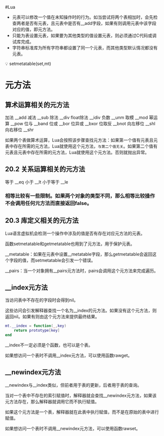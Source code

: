 #Lua 
- 元表可以修改一个值在未知操作时的行为。如当尝试将两个表相加时，会先检查两者是否有元表，且元表中是否有__add字段，如果有则调用元表中该字段对应的值，即元方法。
- 只能为表设置元表，如果要为其他类型的值设置元表，则必须通过C代码或调试库完成。
- 字符串标准库为所有字符串都设置了同一个元表，而其他类型默认情况都没有元表。

<aside>
💡 setmetatable(set,mt)

</aside>

# 元方法

## 算术运算相关的元方法

加法   __add
减法   __sub
除法   __div
float除法   __idiv
负数   __unm
取模   __mod
幂运算   __pow
位与   __band
位或   __bor
位异或   __bxor
位取反   __bnot
向左移位   __shl
向右移位   __shr

如果两个表做算术运算，Lua会按照该步骤查找元方法：如果第一个值有元表且元表中存在所需的元方法，Lua就使用这个元方法，`与第二个值无关`。如果第二个值有元表且元表中存在所需的元方法，Lua就使用这个元方法。否则就抛出异常。

## 20.2 关系运算相关的元方法

等于   __eq
小于   __lt
小于等于   __le

### 相等比较有一些限制。如果两个对象的类型不同，那么相等比较操作不会调用任何元方法而直接返回false。

## 20.3 库定义相关的元方法

Lua语言虚拟机会检测一个操作中涉及的值是否有存在对应元方法的元表。

函数setmetatable和getmetatable也用到了元方法，用于保护元表。

__metatable：如果在元表中设置__metatable字段，那么getmetatable会返回这个字段的值，而setmetatable会引发一个错误。

__pairs：当一个对象拥有__pairs元方法时，pairs会调用这个元方法来完成遍历。

## __index元方法

当访问表中不存在的字段时会得到nil。

这些访问会引发解释器查找一个名为__index的元方法。如果没有这个元方法，则返回nil。如果有则由这个元方法来提供最终结果。

```lua
mt.__index = function(_,key)
	return prototype[key]
end
```

__index不一定必须是个函数，也可以是个表。

如果想访问一个表时不调用__index元方法，可以使用函数rawget。

## __newindex元方法

__newindex与__index类似，但前者用于表的更新，后者用于表的查询。

当对一个表中不存在的索引赋值时，解释器就会查找__newindex元方法，如果该元方法存在，那么解释器就调用它而不执行赋值。

如果这个元方法是一个表，解释器就在此表中执行赋值，而不是在原始的表中进行赋值。

如果想访问一个表时不调用__newindex元方法，可以使用函数rawset。